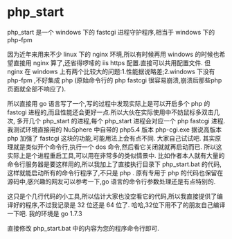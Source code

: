 # php_start
php_start 是一个 windows 下的 fastcgi 进程守护程序,相当于 windows 下的 php-fpm

因为近年来用来不少 linux 下的 nginx 环境,所以有时候再用 windows 的时候也希望直接用 nginx 算了,还省得啰嗦的 iis https 配置.直接可以共用配置文件.
但 nginx 在 windows 上有两个比较大的问题:1.性能据说略差;2.windows 下没有 php-fpm ,不好集成 php (原始命令行的 php fastcgi 很容易崩溃,崩溃后那些php页面就全部不响应了).

所以直接用 go 语言写了一个,写的过程中发现实际上是可以开启多个 php 的 fastcgi 进程的,而且性能还会更好一点.所以大伙在实际使用中不妨鼠标多双击几次,
多开几个 php_start 的进程,每个 php_start 进程会对应一个 php fastcgi 进程. 我测试环境直接用的 NuSphere 中自带的 php5.4 版本 php-cgi.exe
据说高版本 php 加强了 fastcgi 这块的功能,可能用法上会有点不同. 大家自己试试吧. 其实原理就是类似开个命令行,执行一个 dos 命令,然后看它关闭就就再启动而已.
所以这实际上是个进程重启工具,可以用在非常多的类似情景中. 比如作者本人就有大量的命令行服务器是要这样用的,所以我加上了直接执行目录下 php_start.bat 的代码,
这样就能启动所有的命令行程序了,不只是 php . 原有专用于 php 的代码也保留在源码中,感兴趣的网友可以参考一下,go 语言的命令行参数处理还是有点特别的.

这只是个几行代码的小工具,所以估计大家也没空看它的代码,所以我直接提供了编译好的程序,不过我记录是 32 位还是 64 位了. 哈哈,32位下用不了的朋友自己编译一下吧.
我的环境是 go 1.7.3

直接修改 php_start.bat 中的内容为您的程序命令行即可.
